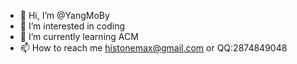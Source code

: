 - 👋 Hi, I’m @YangMoBy
- 👀 I’m interested in coding
- 🌱 I’m currently learning ACM
- 📫 How to reach me histonemax@gmail.com or QQ:2874849048

<!---
YangMoBy/YangMoBy is a ✨ special ✨ repository because its `README.md` (this file) appears on your GitHub profile.
You can click the Preview link to take a look at your changes.
--->
